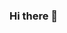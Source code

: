 ### Hi there 👋

<!--
**tirthsheth2003/tirthsheth2003** is a ✨ _special_ ✨ repository because its `README.md` (this file) appears on your GitHub profile.

Here are some ideas to get you started:

- 🔭 I’m currently working java,c++
- 🌱 I’m currently learning  new languages   
- 👯 I’m looking to collaborate on ...
- 🤔 I’m looking for help with ...
- 💬 Ask me about ...
- 📫 How to reach me: email:- tirthsheth14@icloud.com 
- 😄 Pronouns: tirth
- ⚡ Fun fact: ...
-->
